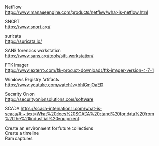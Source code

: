 NetFlow \
https://www.manageengine.com/products/netflow/what-is-netflow.html

SNORT \
https://www.snort.org/ 

suricata \
https://suricata.io/

SANS forensics workstation \
https://www.sans.org/tools/sift-workstation/

FTK Imager \
https://www.exterro.com/ftk-product-downloads/ftk-imager-version-4-7-1

Windows Registry Artifacts \
https://www.youtube.com/watch?v=bhlGmjOaEl0

Security Onion \
https://securityonionsolutions.com/software

SCADA
https://scada-international.com/what-is-scada/#:~:text=What%20does%20SCADA%20stand%20for,data%20from%20the%20industrial%20equipment.

Create an environment for future collections \
Create a timeline \
Ram captures

